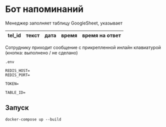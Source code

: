 # Бот напоминаний

Менеджер заполняет таблицу GoogleSheet, указывает 

|tel_id|текст|дата|время| время на ответ|
|------|-----|----|-----|---------------|

Сотруднику приходит сообщение с прикрепленной инлайн клавиатурой (кнопка: выполнено / не сделано)
 

`.env`
```
REDIS_HOST=
REDIS_PORT=

TOKEN=

TABLE_ID=
```

## Запуск
```
docker-compose up --build
```
